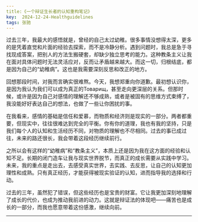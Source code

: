 ```yaml
---
title:《一个辩证生长者的认知重构笔记》  
key:  2024-12-24-Healthguidelines
tags: 张驰
---
```

过去三年，我最大的感悟就是，曾经的自己太过幼稚。很多事情没想得太深，更多的是凭着直觉和片面的经验去探索，而不是冷静分析。遇到问题时，我总是急于寻找现成答案，把别人的方法生搬硬套，却缺少独立思考的能力。这种教条主义让我在面对具体问题时无法灵活应对，反而让矛盾越来越大。而这一切，归根结底，都是因为自己的“幼稚病”。这也是我需要深刻反思和改正的地方。

回想那段时间，对我而言确实很难熬。今天，我想郑重向你道歉。最初想认识你，是因为我认为我们可以成为真正的Товарищ，甚至走向更深层的关系。但那时候，或许是因为自己对感情的理解还不够成熟，或者是被固有的思维方式束缚了，我没能好好表达自己的想法，也做了一些让你困扰的事。

在我看来，感情的基础是信任和爱慕，而物质和经济则是现实的一部分。两者都重要，但现实中，往往很难达到完全的平衡。你有你的道理，我也有我的坚持，只是我们每个人的认知和生活经历不同，对物质的理解也不尽相同。过去的事已成过往，未来的路还很长，我会带着这段经历继续前行。

之所以会有这样的“幼稚病”和“教条主义”，本质上还是因为我在这方面的经验和认知不足。长期的闭门造车让我与现实世界脱节，而真正的成长需要从实践中学习。未来，我的重点是走出去，去感受真实世界，去实践、去反思，让自己的认知更加理性和成熟。只有真正经历，才能获得被现实验证的认知，进而指导我的选择和行动。

过去的三年，虽然犯了错误，但这些经历也是宝贵的财富。它让我更加深刻地理解了成长的代价，也成为推动我前进的动力。这就是辩证法的体现吧——痛苦也是成长的一部分，而我也愿意带着这份感激，继续向前。

---
